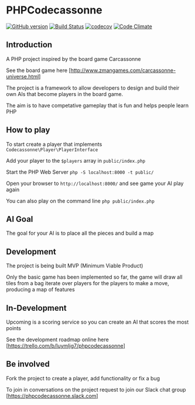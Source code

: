 # PHPCodecassonne
[![GitHub version](https://badge.fury.io/gh/nigelhough%2Fphpcodecassonne.svg)](https://badge.fury.io/gh/nigelhough%2Fphpcodecassonne)
[![Build Status](https://travis-ci.org/nigelhough/Codeception.svg?branch=master)](https://travis-ci.org/nigelhough/Codeception)
[![codecov](https://codecov.io/gh/nigelhough/phpcodecassonne/branch/master/graph/badge.svg)](https://codecov.io/gh/nigelhough/phpcodecassonne)
[![Code Climate](https://codeclimate.com/github/nigelhough/phpcodecassonne/badges/gpa.svg)](https://codeclimate.com/github/nigelhough/phpcodecassonne)

## Introduction
A PHP project inspired by the board game Carcassonne

See the board game here [http://www.zmangames.com/carcassonne-universe.html]

The project is a framework to allow developers to design and build their own AIs that become players in the board game.

The aim is to have competative gameplay that is fun and helps people learn PHP 

## How to play
To start create a player that implements `Codecassonne\Player\PlayerInterface`

Add your player to the `$players` array in `public/index.php`

Start the PHP Web Server `php -S localhost:8000 -t public/`

Open your browser to `http://localhost:8000/` and see game your AI play again

You can also play on the command line `php public/index.php`
 
## AI Goal
The goal for your AI is to place all the pieces and build a map
 
## Development
The project is being built MVP (Minimum Viable Product)

Only the basic game has been implemented so far, the game will draw all tiles from a bag iterate over players for the players to make a move, producing a map of features

## In-Development
Upcoming is a scoring service so you can create an AI that scores the most points

See the development roadmap online here [https://trello.com/b/IuymIjg7/phpcodecassonne]

## Be involved
Fork the project to create a player, add functionality or fix a bug

To join in conversations on the project request to join our Slack chat group [https://phpcodecassonne.slack.com]
